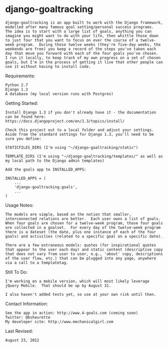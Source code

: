django-goaltracking
===================

	django-goaltracking is an app built to work with the Django framework, modelled after many famous goal setting/personal success programs.  The idea is to start with a large list of goals, anything you can imagine you might want to do with your life, then whittle those down to just four that you want to focus on over the course of a twelve-week program.  During those twelve weeks (they're five-day weeks, the weekends are free) you keep a record of the steps you've taken each day that move you forward with each of the four goals you've chosen.  I run it locally, to keep track of my own progress on a set of chosen goals, but I'm in the process of getting it live that other people can use it without having to install code.

Requirements:

	Python 2.7
	Django 1.3
	A database (my local version runs with Postgres)

Getting Started:

	Install Django 1.3 if you don't already have it - the documentation can be found here: https://docs.djangoproject.com/en/1.3/topics/install/

	Check this project out to a local folder and adjust your settings.  Aside from the standard settings for Django 1.3, you'll need to be sure you define:

	STATICFILES_DIRS (I'm using "~/django-goaltracking/static")

	TEMPLATE_DIRS (I'm using "~/django-goaltracking/templates/" as well as my local path to the Django admin templates)

	Add the goals app to INSTALLED_APPS:

	INSTALLED_APPS = (
		...
		'django-goaltracking.goals',
		...
	)

Usage Notes:

	The models are simple, based on the notion that smaller, interconnected relations are better.  Each user owns a list of goals.  When four goals are chosen for a twelve-week program, those four goals are collected in a goalset.  For every day of the twelve-week program there is a dateset (the date, plus one instance of each of the four goals) and activities (related to a specific goal on a specific date).

	There are a few extraneous models: quotes (for inspirational quotes that appear to the user each day) and static content (descriptive copy that does not vary from user to user, e.g., 'about' copy, descriptions of the user flow, etc.) that can be plugged into any page, anywhere via a call to a templatetag.

Still To Do:

	I'm working on a mobile version, which will most likely leverage jQuery Mobile.  That should be up by August 31.

	I also haven't added tests yet, so use at your own risk until then.

Contact Information:

	See the app in action: http://www.4-goals.com (coming soon)
	Twitter: @bshaurette
    My developer site: http://www.mechanicalgirl.com

Last Revised:

	August 23, 2012

